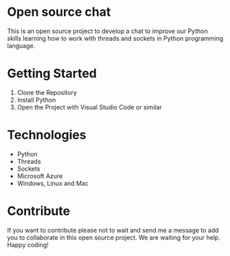 # Open source chat
This is an open source project to develop a chat to improve our Python skills learning how to work with threads and sockets in Python programming language.

# Getting Started
1.  Clone the Repository
2.  Install Python
3.  Open the Project with Visual Studio Code or similar

# Technologies
- Python
- Threads
- Sockets
- Microsoft Azure
- Windows, Linux and Mac

# Contribute
If you want to contribute please not to wait and send me a message to add you to collaborate in this open source project. We are waiting for your help. Happy coding! 
